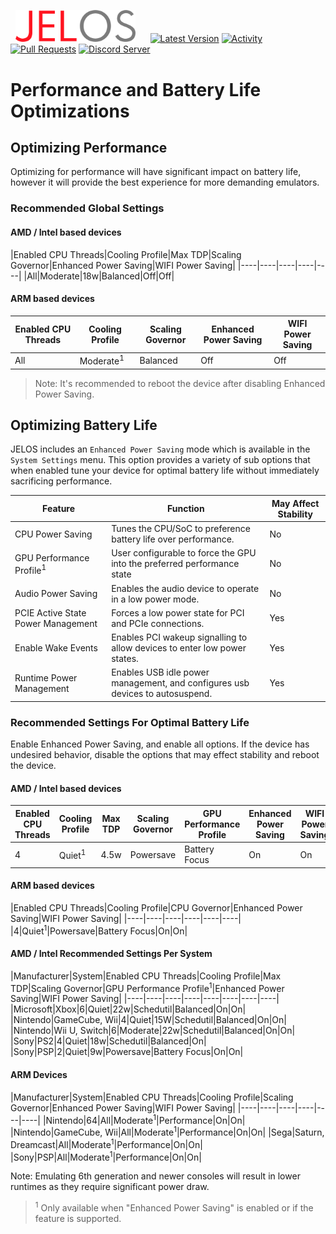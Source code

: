 &nbsp;&nbsp;<img src="https://raw.githubusercontent.com/JustEnoughLinuxOS/distribution/dev/distributions/JELOS/logos/jelos-logo.png" width=192>&nbsp;&nbsp;&nbsp;&nbsp;&nbsp;&nbsp;[![Latest Version](https://img.shields.io/github/release/JustEnoughLinuxOS/distribution.svg?color=5998FF&label=latest%20version&style=flat-square)](https://github.com/JustEnoughLinuxOS/distribution/releases/latest) [![Activity](https://img.shields.io/github/commit-activity/m/JustEnoughLinuxOS/distribution?color=5998FF&style=flat-square)](https://github.com/JustEnoughLinuxOS/distribution/commits) [![Pull Requests](https://img.shields.io/github/issues-pr-closed/JustEnoughLinuxOS/distribution?color=5998FF&style=flat-square)](https://github.com/JustEnoughLinuxOS/distribution/pulls) [![Discord Server](https://img.shields.io/discord/948029830325235753?color=5998FF&label=chat&style=flat-square)](https://discord.gg/seTxckZjJy)
#
# Performance and Battery Life Optimizations

## Optimizing Performance
Optimizing for performance will have significant impact on battery life, however it will provide the best experience for more demanding emulators.

### Recommended Global Settings

#### AMD / Intel based devices
|Enabled CPU Threads|Cooling Profile|Max TDP|Scaling Governor|Enhanced Power Saving|WIFI Power Saving|
|----|----|----|----|----|
|All|Moderate|18w|Balanced|Off|Off|

#### ARM based devices
|Enabled CPU Threads|Cooling Profile|Scaling Governor|Enhanced Power Saving|WIFI Power Saving|
|----|----|----|----|----|
|All|Moderate<sup>1</sup>|Balanced|Off|Off|

> Note: It's recommended to reboot the device after disabling Enhanced Power Saving.

## Optimizing Battery Life
JELOS includes an `Enhanced Power Saving` mode which is available in the `System Settings` menu.  This option provides a variety of sub options that when enabled tune your device for optimal battery life without immediately sacrificing performance.

|Feature|Function|May Affect Stability|
|----|----|----|
|CPU Power Saving|Tunes the CPU/SoC to preference battery life over performance.|No|
GPU Performance Profile<sup>1</sup>|User configurable to force the GPU into the preferred performance state|No|
Audio Power Saving|Enables the audio device to operate in a low power mode.|No|
PCIE Active State Power Management|Forces a low power state for PCI and PCIe connections.|Yes|
Enable Wake Events|Enables PCI wakeup signalling to allow devices to enter low power states.|Yes|
Runtime Power Management|Enables USB idle power management, and configures usb devices to autosuspend.|Yes|

### Recommended Settings For Optimal Battery Life
Enable Enhanced Power Saving, and enable all options.  If the device has undesired behavior, disable the options that may effect stability and reboot the device.

#### AMD / Intel based devices
|Enabled CPU Threads|Cooling Profile|Max TDP|Scaling Governor|GPU Performance Profile|Enhanced Power Saving|WIFI Power Saving|
|----|----|----|----|----|----|----|
|4|Quiet<sup>1</sup>|4.5w|Powersave|Battery Focus|On|On|

#### ARM based devices

|Enabled CPU Threads|Cooling Profile|CPU Governor|Enhanced Power Saving|WIFI Power Saving|
|----|----|----|----|----|----|
|4|Quiet<sup>1</sup>|Powersave|Battery Focus|On|On|

#### AMD / Intel Recommended Settings Per System

|Manufacturer|System|Enabled CPU Threads|Cooling Profile|Max TDP|Scaling Governor|GPU Performance Profile<sup>1</sup>|Enhanced Power Saving|WIFI Power Saving|
|----|----|----|----|----|----|----|----|
|Microsoft|Xbox|6|Quiet|22w|Schedutil|Balanced|On|On|
|Nintendo|GameCube, Wii|4|Quiet|15W|Schedutil|Balanced|On|On|
|Nintendo|Wii U, Switch|6|Moderate|22w|Schedutil|Balanced|On|On|
|Sony|PS2|4|Quiet|18w|Schedutil|Balanced|On|
|Sony|PSP|2|Quiet|9w|Powersave|Battery Focus|On|On|

#### ARM Devices
|Manufacturer|System|Enabled CPU Threads|Cooling Profile|Scaling Governor|Enhanced Power Saving|WIFI Power Saving|
|----|----|----|----|----|----|
|Nintendo|64|All|Moderate<sup>1</sup>|Performance|On|On|
|Nintendo|GameCube, Wii|All|Moderate<sup>1</sup>|Performance|On|On|
|Sega|Saturn, Dreamcast|All|Moderate<sup>1</sup>|Performance|On|On|
|Sony|PSP|All|Moderate<sup>1</sup>|Performance|On|On|

Note: Emulating 6th generation and newer consoles will result in lower runtimes as they require significant power draw.

> <sup>1</sup> Only available when "Enhanced Power Saving" is enabled or if the feature is supported.
